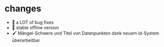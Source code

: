 # changes

- 🐛 a LOT of bug fixes
- 🔗 stable offline version
- 🖌️ Mängel-Schwere und Titel von Datenpunkten dank neuem id-System überarbeitbar
